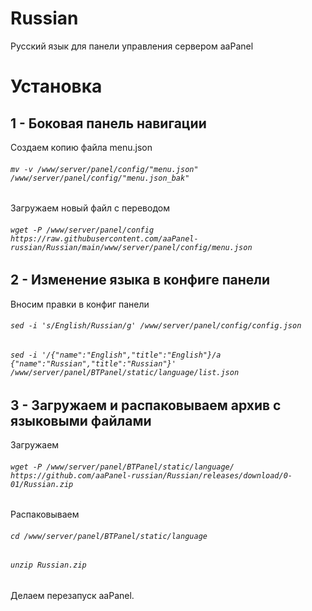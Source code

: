 # Russian
Русский язык для панели управления сервером aaPanel

**<h1>Установка</h1>**

## 1 - Боковая панель навигации
Создаем копию файла menu.json
###### `mv -v /www/server/panel/config/"menu.json" /www/server/panel/config/"menu.json_bak"`
Загружаем новый файл с переводом
###### `wget -P /www/server/panel/config https://raw.githubusercontent.com/aaPanel-russian/Russian/main/www/server/panel/config/menu.json`

## 2 - Изменение языка в конфиге панели
Вносим правки в конфиг панели
###### `sed -i 's/English/Russian/g' /www/server/panel/config/config.json`
###### `sed -i '/{"name":"English","title":"English"}/a {"name":"Russian","title":"Russian"}' /www/server/panel/BTPanel/static/language/list.json`

## 3 - Загружаем и распаковываем архив с языковыми файлами
Загружаем
###### `wget -P /www/server/panel/BTPanel/static/language/ https://github.com/aaPanel-russian/Russian/releases/download/0-01/Russian.zip`
Распаковываем
###### `cd /www/server/panel/BTPanel/static/language`
###### `unzip Russian.zip`

Делаем перезапуск aaPanel.
